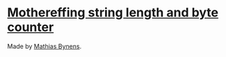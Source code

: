 # [Mothereffing string length and byte counter](http://mothereff.in/byte-counter)

Made by [Mathias Bynens](http://mathiasbynens.be/).
